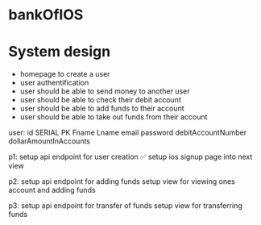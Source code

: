 # bankOfIOS


# System design 
- homepage to create a user 
- user authentification
- user should be able to send money to another user
- user should be able to check their debit account
- user should be able to add funds to their account 
- user should be able to take out funds from their account


user: 
id SERIAL PK 
Fname
Lname
email
password
debitAccountNumber 
dollarAmountInAccounts

p1: setup api endpoint for user creation ✅
    setup ios signup page into next view

p2: setup api endpoint for adding funds
    setup view for viewing ones account and adding funds
    
p3: setup api endpoint for transfer of funds
    setup view for transferring funds
